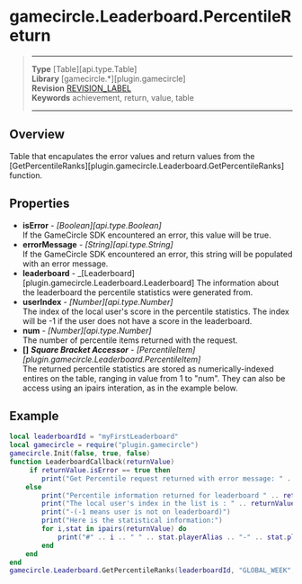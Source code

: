 # gamecircle.Leaderboard.PercentileReturn

> --------------------- ------------------------------------------------------------------------------------------
> __Type__              [Table][api.type.Table]  
> __Library__           [gamecircle.*][plugin.gamecircle]  
> __Revision__          [REVISION_LABEL](REVISION_URL)  
> __Keywords__          achievement, return, value, table  
> --------------------- ------------------------------------------------------------------------------------------

## Overview
Table that encapulates the error values and return values from the [GetPercentileRanks][plugin.gamecircle.Leaderboard.GetPercentileRanks] function.
	
## Properties
- __isError__ - _[Boolean][api.type.Boolean]_  
	If the GameCircle SDK encountered an error, this value will be true.
- __errorMessage__ - _[String][api.type.String]_  
	If the GameCircle SDK encountered an error, this string will be populated with an error message.
- __leaderboard__ - _[Leaderboard][plugin.gamecircle.Leaderboard.Leaderboard]
	The information about the leaderboard the percentile statistics were generated from. 
- __userIndex__ - _[Number][api.type.Number]_  
	The index of the local user's score in the percentile statistics. The index will be -1 if the user does not have a score in the leaderboard.
- __num__ - _[Number][api.type.Number]_  
	The number of percentile items returned with the request.
- __[]__ ___Square Bracket Accessor___ - _[PercentileItem][plugin.gamecircle.Leaderboard.PercentileItem]_  
	The returned percentile statistics are stored as numerically-indexed entires on the table, ranging in value from 1 to "num". They can also be access using an ipairs interation, as in the example below.


## Example
 
``````lua  
local leaderboardId = "myFirstLeaderboard"  
local gamecircle = require("plugin.gamecircle")  
gamecircle.Init(false, true, false)  
function LeaderboardCallback(returnValue)  
	 if returnValue.isError == true then  
		print("Get Percentile request returned with error message: " .. returnValue.errorMessage)  
	else  
		print("Percentile information returned for leaderboard " .. returnValue.leaderboard.name)  
		print("The local user's index in the list is : " .. returnValue.userIndex)  
		print("-(-1 means user is not on leaderboard)")  
		print("Here is the statistical information:")  
		for i,stat in ipairs(returnValue) do  
			print("#" .. i .. " " .. stat.playerAlias .. "-" .. stat.playerScore .. "-" .. percentile)  
		end  
	end  
end  
gamecircle.Leaderboard.GetPercentileRanks(leaderboardId, "GLOBAL_WEEK", LeaderboardCallback)  
``````
